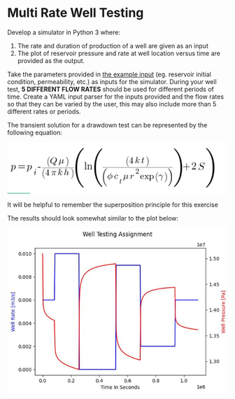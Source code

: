 # Multi Rate Well Testing 

Develop a simulator in Python 3 where: 
1. The rate and duration of production of a well are given as an input
2. The plot of reservoir pressure and rate at well location versus time are provided as the output.

Take the parameters provided in [the example input](inputs/test_input.yml) (eg. reservoir initial condition, permeability, etc.) as inputs for the simulator. During your well test, **5 DIFFERENT FLOW RATES** should be used for different periods of time. Create a YAML input parser for the inputs provided and the flow rates so that they can be varied by the user, this may also include more than 5 different rates or periods.

The transient solution for a drawdown test can be represented by the following equation:

![result](imgs/get_equaimages)

It will be helpful to remember the superposition principle for this exercise

The results should look somewhat similar to the plot below:

![result](imgs/example.jpg)